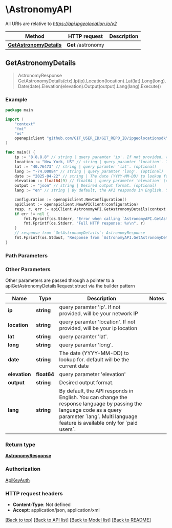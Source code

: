 # \AstronomyAPI

All URIs are relative to *https://api.ipgeolocation.io/v2*

Method | HTTP request | Description
------------- | ------------- | -------------
[**GetAstronomyDetails**](AstronomyAPI.md#GetAstronomyDetails) | **Get** /astronomy | 



## GetAstronomyDetails

> AstronomyResponse GetAstronomyDetails(ctx).Ip(ip).Location(location).Lat(lat).Long(long).Date(date).Elevation(elevation).Output(output).Lang(lang).Execute()





### Example

```go
package main

import (
	"context"
	"fmt"
	"os"
	openapiclient "github.com/GIT_USER_ID/GIT_REPO_ID/ipgeolocationsdk"
)

func main() {
	ip := "8.8.8.8" // string | query paramter 'ip'. If not provided, will be your network IP (optional)
	location := "New York, US" // string | query paramter 'location'. If not provided, will be your ip location (optional)
	lat := "40.76473" // string | query paramter 'lat'. (optional)
	long := "-74.00084" // string | query paramter 'long'. (optional)
	date := "2025-04-22" // string | The date (YYYY-MM-DD) to lookup for. default will be the current date (optional)
	elevation := float64(9) // float64 | query parameter 'elevation' (optional)
	output := "json" // string | Desired output format. (optional)
	lang := "en" // string | By default, the API responds in English. You can change the response language by passing the language code as a query parameter `lang`. Multi language feature is available only for `paid users`. (optional)

	configuration := openapiclient.NewConfiguration()
	apiClient := openapiclient.NewAPIClient(configuration)
	resp, r, err := apiClient.AstronomyAPI.GetAstronomyDetails(context.Background()).Ip(ip).Location(location).Lat(lat).Long(long).Date(date).Elevation(elevation).Output(output).Lang(lang).Execute()
	if err != nil {
		fmt.Fprintf(os.Stderr, "Error when calling `AstronomyAPI.GetAstronomyDetails``: %v\n", err)
		fmt.Fprintf(os.Stderr, "Full HTTP response: %v\n", r)
	}
	// response from `GetAstronomyDetails`: AstronomyResponse
	fmt.Fprintf(os.Stdout, "Response from `AstronomyAPI.GetAstronomyDetails`: %v\n", resp)
}
```

### Path Parameters



### Other Parameters

Other parameters are passed through a pointer to a apiGetAstronomyDetailsRequest struct via the builder pattern


Name | Type | Description  | Notes
------------- | ------------- | ------------- | -------------
 **ip** | **string** | query paramter &#39;ip&#39;. If not provided, will be your network IP | 
 **location** | **string** | query paramter &#39;location&#39;. If not provided, will be your ip location | 
 **lat** | **string** | query paramter &#39;lat&#39;. | 
 **long** | **string** | query paramter &#39;long&#39;. | 
 **date** | **string** | The date (YYYY-MM-DD) to lookup for. default will be the current date | 
 **elevation** | **float64** | query parameter &#39;elevation&#39; | 
 **output** | **string** | Desired output format. | 
 **lang** | **string** | By default, the API responds in English. You can change the response language by passing the language code as a query parameter &#x60;lang&#x60;. Multi language feature is available only for &#x60;paid users&#x60;. | 

### Return type

[**AstronomyResponse**](AstronomyResponse.md)

### Authorization

[ApiKeyAuth](../README.md#ApiKeyAuth)

### HTTP request headers

- **Content-Type**: Not defined
- **Accept**: application/json, application/xml

[[Back to top]](#) [[Back to API list]](../README.md#documentation-for-api-endpoints)
[[Back to Model list]](../README.md#documentation-for-models)
[[Back to README]](../README.md)

